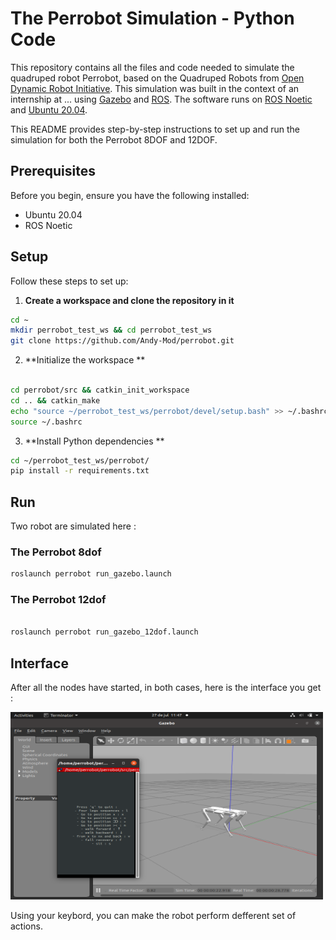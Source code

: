 # The Perrobot Simulation - Python Code

This repository contains all the files and code needed to simulate the quadruped robot Perrobot, based on the Quadruped Robots from [Open Dynamic Robot Initiative](https://github.com/open-dynamic-robot-initiative/). This simulation was built in the context of an internship at ... using [Gazebo](https://gazebosim.org/home) and [ROS](https://www.ros.org/). The software runs on [ROS Noetic](http://wiki.ros.org/noetic) and [Ubuntu 20.04](http://www.releases.ubuntu.com/20.04/).

This README provides step-by-step instructions to set up and run the simulation for both the Perrobot 8DOF and 12DOF.

## Prerequisites

Before you begin, ensure you have the following installed:

- Ubuntu 20.04
- ROS Noetic

## Setup

Follow these steps to set up:

1. **Create a workspace and clone the repository in it**

```sh
cd ~
mkdir perrobot_test_ws && cd perrobot_test_ws
git clone https://github.com/Andy-Mod/perrobot.git

```

2. **Initialize the workspace **

```sh

cd perrobot/src && catkin_init_workspace
cd .. && catkin_make
echo "source ~/perrobot_test_ws/perrobot/devel/setup.bash" >> ~/.bashrc
source ~/.bashrc

```

3. **Install Python dependencies **

```sh
cd ~/perrobot_test_ws/perrobot/
pip install -r requirements.txt

```
## Run

Two robot are simulated here : 

### The Perrobot 8dof 

```sh
roslaunch perrobot run_gazebo.launch

```

### The Perrobot 12dof 
```sh

roslaunch perrobot run_gazebo_12dof.launch 

```

## Interface 
After all the nodes have started, in both cases, here is the interface you get : 

<img src="resources/interface.png" alt="Interface" width="500" height="300">

Using your keybord, you can make the robot perform defferent set of actions.

